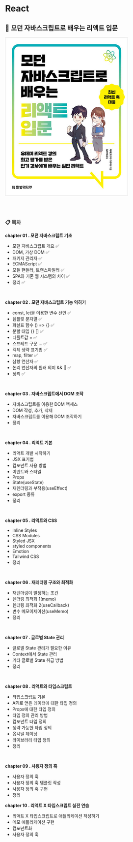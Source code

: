 # React

## 📖 모던 자바스크립트로 배우는 리액트 입문
![book.png](./assets/book.jpg)

<br>
<br>

### 📋 목차
**chapter 01 . 모던 자바스크립트 기초**
- 모던 자바스크립트 개요 ✅
- DOM, 가상 DOM ✅
- 패키지 관리자 ✅
- ECMAScript ✅
- 모듈 핸들러, 트랜스파일러 ✅
- SPA와 기존 웹 시스템의 차이 ✅
- 정리 ✅

<br>

**chapter 02 . 모던 자바스크립트 기능 익히기**
- const, let을 이용한 변수 선언 ✅
- 템플릿 문자열 ✅
- 화살표 함수 () => {} ✅
- 분할 대입 {} [] ✅
- 디폴트값 = ✅
- 스프레드 구문 ... ✅
- 객체 생략 표기법 ✅
- map, filter ✅
- 삼항 연산자 ✅
- 논리 연산자의 원래 의미 && || ✅
- 정리 ✅

<br>

**chapter 03 . 자바스크립트에서 DOM 조작**
- 자바스크립트를 이용한 DOM 액세스
- DOM 작성, 추가, 삭제
- 자바스크립트를 이용해 DOM 조작하기
- 정리

<br>

**chapter 04 . 리액트 기본**
- 리액트 개발 시작하기
- JSX 표기법
- 컴포넌트 사용 방법
- 이벤트와 스타일
- Props
- State(useState)
- 재렌더링과 부작용(useEffect)
- export 종류
- 정리

<br>

**chapter 05 . 리액트와 CSS**
- Inline Styles
- CSS Modules
- Styled JSX
- styled components
- Emotion
- Tailwind CSS
- 정리

<br>

**chapter 06 . 재레더링 구조와 최적화**
- 재렌더링이 발생하는 조건
- 렌더링 최적화 1(memo)
- 렌더링 최적화 2(useCallback)
- 변수 메모이제이션(useMemo)
- 정리

<br>

**chapter 07 . 글로벌 State 관리**
- 글로벌 State 관리가 필요한 이유
- Context에서 State 관리
- 기타 글로벌 State 취급 방법
- 정리

<br>

**chapter 08 . 리액트와 타입스크립트**
- 타입스크립트 기본
- API로 얻은 데이터에 대한 타입 정의
- Props에 대한 타입 정의
- 타입 정의 관리 방법
- 컴포넌트 타입 정의
- 생략 가능한 타입 정의
- 옵셔널 체이닝
- 라이브러리 타입 정의
- 정리

<br>

**chapter 09 . 사용자 정의 훅**
- 사용자 정의 훅
- 사용자 정의 훅 템플릿 작성
- 사용자 정의 훅 구현
- 정리

**chapter 10 . 리액트 X 타입스크립트 실전 연습**
- 리액트 X 타입스크립트로 애플리케이션 작성하기
- 메모 애플리케이션 구현
- 컴포넌트화
- 사용자 정의 훅 

